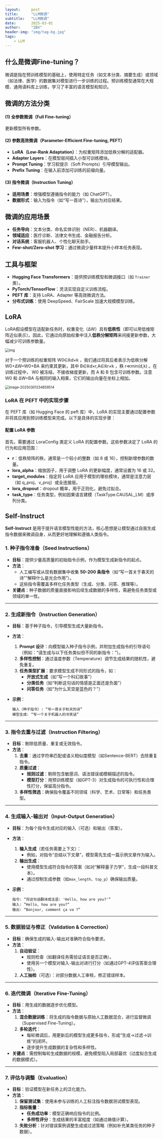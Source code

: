 ```yaml
---
layout:     post
title:      "LLM微调"
subtitle:   "LLM微调"
date:       2025-03-01
author:     "ZBX"
header-img: "img/tag-bg.jpg"
tags:
    - LLM
---
```


## 什么是微调Fine-tuning？

微调是指在预训练模型的基础上，使用特定任务（如文本分类、摘要生成）或领域（如法律、医学）的数据集对模型进行一步训练的过程。预训练模型通常在大规模、通用语料库上训练，学习了丰富的语言模型和知识。

## 微调的方法分类

#### (1) 全参数微调（Full Fine-tuning）

更新模型所有参数。

#### (2) 参数高效微调（Parameter-Efficient Fine-tuning, PEFT）

- **LoRA（Low-Rank Adaptation）**：为权重矩阵添加低秩分解的适配器。
- **Adapter Layers**：在模型层间插入小型可训练模块。
- **Prompt Tuning**：学习软提示（Soft Prompts）引导模型输出。
- **Prefix Tuning**：在输入前添加可训练的前缀向量。

#### (3) 指令微调（Instruction Tuning）

- **适用场景**：增强模型遵循指令的能力（如 ChatGPT）。
- **数据形式**：输入为指令（如“写一首诗”），输出为对应结果。

## **微调的应用场景**

- **任务导向**：文本分类、命名实体识别（NER）、机器翻译。
- **领域适应**：医疗诊断、法律文书生成、金融报告分析。
- **对话系统**：客服机器人、个性化聊天助手。
- **Few-shot/Zero-shot 学习**：通过微调少量样本提升小样本任务表现。

## **工具与框架**

- **Hugging Face Transformers**：提供预训练模型和微调接口（如 `Trainer` 类）。
- **PyTorch/TensorFlow**：灵活实现自定义训练流程。
- **PEFT 库**：支持 LoRA、Adapter 等高效微调方法。
- **分布式训练**：使用 DeepSpeed、FairScale 加速大规模模型训练。

## LoRA

LoRA假设模型在适配新任务时，权重变化（ΔW）具有**低秩性**（即可以用低维矩阵近似表示）。因此，它通过向原始权重中注入**低秩分解矩阵**来间接更新参数，大幅减少可训练参数量。

<img src="https://s2.loli.net/2025/03/01/TiMS4REbwCXqzo9.png" alt="img" style="zoom:80%;" />	

对于一个预训练的权重矩阵 W0∈ℝd×k ，我们通过将其后者表示为低秩分解 W0+ΔW=W0+BA 来约束其更新，其中 B∈ℝd×r,A∈ℝr×k ，秩 r≪min⁡(d,k) 。在训练过程中， W0 被冻结，不接收梯度更新，而 A 和 B 包含可训练参数。注意 W0 和 ΔW=BA 与相同的输入相乘，它们的输出向量在坐标上相加。

<img src="https://s2.loli.net/2025/03/01/Vm4NHA3MfE6KOcR.png" alt="image-20250301234859514" style="zoom:80%;" />

###  LoRA 在 PEFT 中的实现步骤

在 PEFT 库（如 Hugging Face 的 peft 库）中，LoRA 的实现主要通过配置参数并将其应用到预训练模型来完成。以下是具体的实现步骤：

#### 配置 LoRA 参数

首先，需要通过 LoraConfig 类定义 LoRA 的配置参数。这些参数决定了 LoRA 的行为和应用范围：

- **r**：低秩矩阵的秩，通常是一个较小的整数（如 8 或 16），控制新增参数的数量。
- **lora_alpha**：缩放因子，用于调整 LoRA 的更新幅度，通常设置为 16 或 32。
- **target_modules**：指定将 LoRA 应用于模型的哪些模块，通常是注意力层（如 q_proj、v_proj）或全连接层。
- **lora_dropout**：dropout 概率，用于正则化，避免过拟合。
- **task_type**：任务类型，例如因果语言建模（TaskType.CAUSAL_LM）或序列分类。

## **Self-Instruct**

**Self-Instruct** 是用于提升语言模型性能的方法，核心思想是让模型通过自我生成指令数据来微调自身，从而更好地理解和遵循人类指令。

### **1. 种子指令准备（Seed Instructions）**

- **目标**：提供少量高质量的初始指令示例，作为模型生成新指令的起点。
- **方法**：
  - 人工编写或从现有数据集中收集 **50-200 条指令**（如“写一首关于春天的诗”“解释什么是光合作用”）。
  - 这些指令需覆盖多样化任务类型（生成、分类、问答、推理等）。
- **关键点**：种子数据的质量直接影响后续生成数据的多样性，需避免任务类型或领域的单一性。

------

### **2. 生成新指令（Instruction Generation）**

- **目标**：基于种子指令，引导模型生成大量新指令。

- **方法**：

  1. **Prompt 设计**：向模型输入种子指令示例，并附加生成指令的引导语句（例如：“请生成与以下任务类似但不同的新指令：”）。
  2. **多样性控制**：通过温度参数（Temperature）调节生成结果的随机性，避免重复。
  3. **任务类型扩展**：要求模型生成不同形式的指令，如：
     - **开放式生成**（如“写一个科幻故事”）
     - **分类任务**（如“判断这句话的情感是正面还是负面”）
     - **问答任务**（如“为什么天空是蓝色的？”）

- **示例**：

  ```
  输入（种子指令）: “写一首关于秋天的诗”
  模型生成: “写一个关于机器人的冷笑话”  
  ```

------

### **3. 指令去重与过滤（Instruction Filtering）**

- **目标**：剔除低质量、重复或无效指令。
- **方法**：
  1. **去重**：通过字符串匹配或语义相似度模型（如Sentence-BERT）去除重复指令。
  2. **质量过滤**：
     - **规则过滤**：剔除包含敏感词、语法错误或模糊描述的指令。
     - **模型打分**：用预训练模型（如GPT-3）对生成指令的可执行性和合理性打分，保留高分指令。
  3. **多样性筛选**：确保指令覆盖不同领域（科学、艺术、日常等）和任务类型。

------

### **4. 生成输入-输出对（Input-Output Generation）**

- **目标**：为每个指令生成对应的输入（可选）和输出（答案）。

- **方法**：

  1. **输入生成**（若任务需要上下文）：
     - 例如，对指令“总结以下文章”，模型需先生成一篇示例文章作为输入。
  2. **输出生成**：
     - 使用模型生成符合指令的答案（如对“解释量子力学”，生成一段科普文本）。
     - 通过控制生成参数（如`max_length`、`top_p`）确保输出质量。

- **示例**：

  ```
  指令: “将这句话翻译成法语: 'Hello, how are you?'”
  输入: “Hello, how are you?”
  输出: “Bonjour, comment ça va ?”
  ```

------

### **5. 数据验证与修正（Validation & Correction）**

- **目标**：确保生成的输入-输出对准确符合指令要求。
- **方法**：
  1. **自动验证**：
     - 规则检查（如翻译任务需验证语言是否正确）。
     - 使用另一个模型对输入-输出对进行打分（如通过GPT-4评估答案合理性）。
  2. **人工抽检**（可选）：对部分数据人工审核，修正错误样本。

------

### **6. 迭代微调（Iterative Fine-Tuning）**

- **目标**：用生成的数据逐步优化模型。
- **方法**：
  1. **混合数据训练**：将生成的指令数据与原始人工数据混合，进行监督微调（Supervised Fine-Tuning）。
  2. **多轮迭代**：
     - 每轮微调后，用更新后的模型生成更多指令，形成“生成→过滤→训练”的闭环。
     - 逐步提升生成数据的复杂性和多样性。
- **关键点**：需控制每轮生成数据的规模，避免模型陷入局部最优（过度拟合生成的数据模式）。

------

### **7. 评估与调整（Evaluation）**

- **目标**：验证模型在新任务上的泛化能力。
- **方法**：
  1. **保留测试集**：使用未参与训练的人工标注指令数据测试模型表现。
  2. **指标衡量**：
     - **任务成功率**：模型正确响应指令的比例。
     - **多样性评分**：生成结果的丰富程度（如通过熵值计算）。
  3. **失败分析**：针对错误案例调整生成或过滤策略（例如补充某类任务的种子数据）。
